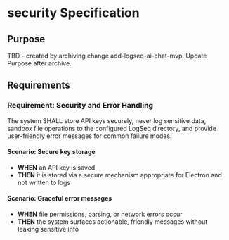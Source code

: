 # security Specification

## Purpose
TBD - created by archiving change add-logseq-ai-chat-mvp. Update Purpose after archive.
## Requirements
### Requirement: Security and Error Handling
The system SHALL store API keys securely, never log sensitive data, sandbox file operations to the configured LogSeq directory, and provide user-friendly error messages for common failure modes.

#### Scenario: Secure key storage
- **WHEN** an API key is saved
- **THEN** it is stored via a secure mechanism appropriate for Electron and not written to logs

#### Scenario: Graceful error messages
- **WHEN** file permissions, parsing, or network errors occur
- **THEN** the system surfaces actionable, friendly messages without leaking sensitive info


